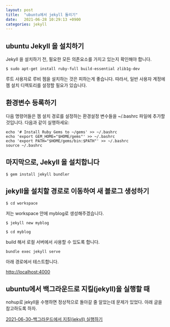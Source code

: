 ```yaml
---
layout: post
title:  "ubuntu에서 jekyll 돌리기"
date:   2021-06-28 10:29:13 +0900
categories: jekyll
---
```


## ubuntu Jekyll 을 설치하기

Jekyll 을 설치하기 전, 필요한 모든 의존요소를 가지고 있는지 확인해야 합니다.

```
$ sudo apt-get install ruby-full build-essential zlib1g-dev
```

루트 사용자로 루비 젬을 설치하는 것은 피하는게 좋습니다. 
따라서, 일반 사용자 계정에 젬 설치 디렉토리를 설정할 필요가 있습니다. 

## 환경변수 등록하기

다음 명령어들은 젬 설치 경로를 설정하는 환경설정 변수들을 ~/.bashrc 파일에 추가할 것입니다. 다음과 같이 실행하세요:

```
echo '# Install Ruby Gems to ~/gems' >> ~/.bashrc
echo 'export GEM_HOME="$HOME/gems"' >> ~/.bashrc
echo 'export PATH="$HOME/gems/bin:$PATH"' >> ~/.bashrc
source ~/.bashrc
```

## 마지막으로, Jekyll 을 설치합니다

```
$ gem install jekyll bundler
```

## jekyll을 설치할 경로로 이동하여 새 블로그 생성하기

```
$ cd workspace
```

저는 workspace 안에 myblog로 생성해주겠습니다.

```
$ jekyll new myblog
```

```
$ cd myblog
```

build 해서 로컬 서버에서 사용할 수 있도록 합니다.

```
bundle exec jekyll serve
```

아래 경로에서 테스트합니다.

[http://localhost:4000]


## ubuntu에서 백그라운드로 지킬(jekyll)을 실행할 때

nohup로 jekyll을 수행하면 정상적으로 돌아갈 줄 알았는데  문제가 있었다.
아래 글을 참고하도록 하자.

[2021-06-30-백그라운드에서 지킬(jekyll) 실행하기]


[http://localhost:4000]: http://localhost:4000
[2021-06-30-백그라운드에서 지킬(jekyll) 실행하기]: http://www.watu.me/blog/jekyll/2021/06/30/백그라운드에서-지킬(jekyll)-실행하기.html
